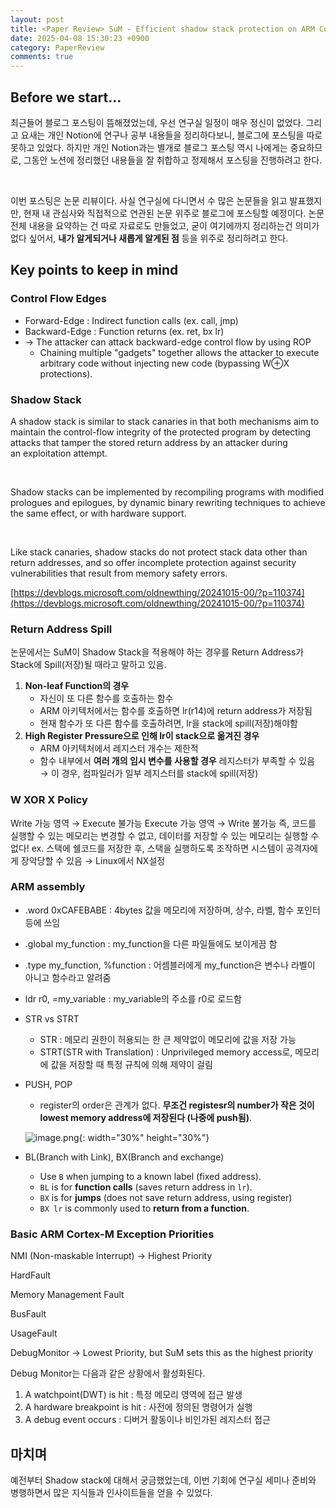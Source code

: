 ```yaml
---
layout: post
title: <Paper Review> SuM - Efficient shadow stack protection on ARM Cortex-M
date: 2025-04-08 15:30:23 +0900
category: PaperReview
comments: true
---
```


## Before we start...

최근들어 블로그 포스팅이 뜸해졌었는데, 우선 연구실 일정이 매우 정신이 없었다. 그리고 요새는 개인 Notion에 연구나 공부 내용들을 정리하다보니, 블로그에 포스팅을 따로 못하고 있었다. 하지만 개인 Notion과는 별개로 블로그 포스팅 역시 나에게는 중요하므로, 그동안 노션에 정리했던 내용들을 잘 취합하고 정제해서 포스팅을 진행하려고 한다.

<br/>

이번 포스팅은 논문 리뷰이다. 사실 연구실에 다니면서 수 많은 논문들을 읽고 발표했지만, 현재 내 관심사와 직접적으로 연관된 논문 위주로 블로그에 포스팅할 예정이다. 논문 전체 내용을 요약하는 건 따로 자료로도 만들었고, 굳이 여기에까지 정리하는건 의미가 없다 싶어서, **내가 알게되거나 새롭게 알게된 점** 등을 위주로 정리하려고 한다.

## Key points to keep in mind

### Control Flow Edges

- Forward-Edge : Indirect function calls (ex. call, jmp)
- Backward-Edge : Function returns (ex. ret, bx lr)
- → The attacker can attack backward-edge control flow by using ROP
    - Chaining multiple "gadgets" together allows the attacker to execute arbitrary code without injecting new code (bypassing W⊕X protections).

### Shadow Stack

A shadow stack is similar to stack canaries in that both mechanisms aim to maintain the control-flow integrity of the protected program by detecting attacks that tamper the stored return address by an attacker during an exploitation attempt.

<br/>

Shadow stacks can be implemented by recompiling programs with modified prologues and epilogues, by dynamic binary rewriting techniques to achieve the same effect, or with hardware support.

<br/>

Like stack canaries, shadow stacks do not protect stack data other than return addresses, and so offer incomplete protection against security vulnerabilities that result from memory safety errors.

[https://devblogs.microsoft.com/oldnewthing/20241015-00/?p=110374](https://devblogs.microsoft.com/oldnewthing/20241015-00/?p=110374)

### Return Address Spill

논문에서는 SuM이 Shadow Stack을 적용해야 하는 경우를 Return Address가 Stack에 Spill(저장)될 때라고 말하고 있음. 

1. **Non-leaf Function의 경우**
    - 자신이 또 다른 함수를 호출하는 함수
    - ARM 아키텍처에서는 함수를 호출하면 lr(r14)에 return address가 저장됨
    - 현재 함수가 또 다른 함수를 호출하려면, lr을 stack에 spill(저장)해야함
2. **High Register Pressure으로 인해 lr이 stack으로 옮겨진 경우**
    - ARM 아키텍처에서 레지스터 개수는 제한적
    - 함수 내부에서 **여러 개의 임시 변수를 사용할 경우** 레지스터가 부족할 수 있음 → 이 경우, 컴파일러가 일부 레지스터를 stack에 spill(저장)

### W XOR X Policy

Write 가능 영역 → Execute 불가능
Execute 가능 영역 → Write 불가능
즉, 코드를 실행할 수 있는 메모리는 변경할 수 없고, 데이터를 저장할 수 있는 메모리는 실행할 수 없다!
ex. 스택에 쉘코드를 저장한 후, 스택을 실행하도록 조작하면 시스템이 공격자에게 장악당할 수 있음 → Linux에서 NX설정

### ARM assembly

- .word 0xCAFEBABE : 4bytes 값을 메모리에 저장하며, 상수, 라벨, 함수 포인터 등에 쓰임
- .global my_function : my_function을 다른 파일들에도 보이게끔 함
- .type my_function, %function : 어셈블러에게 my_function은 변수나 라벨이 아니고 함수라고 알려줌
- ldr r0, =my_variable : my_variable의 주소를 r0로 로드함
- STR vs STRT
    - STR : 메모리 권한이 허용되는 한 큰 제약없이 메모리에 값을 저장 가능
    - STRT(STR with Translation) : Unprivileged memory access로, 메모리에 값을 저장할 때 특정 규칙에 의해 제약이 걸림
- PUSH, POP
    - register의 order은 관계가 없다. **무조건 registesr의 number가 작은 것이 lowest memory address에 저장된다 (나중에 push됨)**.
    
    ![image.png]({{site.url}}/img/arm_push_pop.png){: width="30%" height="30%"}
    
- BL(Branch with Link), BX(Branch and exchange)
    - Use `B` when jumping to a known label (fixed address).
    - `BL` is for **function calls** (saves return address in `lr`).
    - `BX` is for **jumps** (does not save return address, using register)
    - `BX lr` is commonly used to **return from a function**.

### Basic ARM Cortex-M Exception Priorities

NMI (Non-maskable Interrupt) → Highest Priority

HardFault

Memory Management Fault

BusFault

UsageFault

DebugMonitor → Lowest Priority, but SuM sets this as the highest priority

Debug Monitor는 다음과 같은 상황에서 활성화된다.

1. A watchpoint(DWT) is hit : 특정 메모리 영역에 접근 발생
2. A hardware breakpoint is hit : 사전에 정의된 명령어가 실행
3. A debug event occurs : 디버거 활동이나 비인가된 레지스터 접근

## 마치며

예전부터 Shadow stack에 대해서 궁금했었는데, 이번 기회에 연구실 세미나 준비와 병행하면서 많은 지식들과 인사이트들을 얻을 수 있었다.